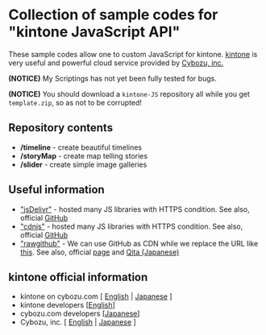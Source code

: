 # Collection of sample codes for "kintone JavaScript API"

These sample codes allow one to custom JavaScript for kintone. [kintone](https://kintone.cybozu.com/us/ "English page") is very useful and powerful cloud service provided by [Cybozu, inc.](https://kintone.cybozu.com/us/company.html "Cybozu, inc.")

**(NOTICE)** My Scriptings has not yet been fully tested for bugs.

**(NOTICE)** You should download a `kintone-JS` repository all while you get `template.zip`, so as not to be corrupted!

## Repository contents
* **/timeline** - create beautiful timelines
* **/storyMap** - create map telling stories
* **/slider** - create simple image galleries

## Useful information
* ["jsDelivr"](http://www.jsdelivr.com/ "jsDelivr") - hosted many JS libraries with HTTPS condition.  See also, official [GitHub](https://github.com/jsdelivr/jsdelivr)
* ["cdnjs"](http://cdnjs.com/ "cdnjs") - hosted many JS libraries with HTTPS condition. See also, official [GitHub](https://github.com/cdnjs/cdnjs)
* ["rawgithub"](http://rawgithub.com/ "rawgithub") - We can use GitHub as CDN while we replace the URL like [this](http://rawgithub.com/). See also, official [page](http://rawgithub.com/) and [Qita (Japanese)](http://qiita.com/futoase/items/39cb4b7d704b1e53e7f6)

## kintone official information

* kintone on cybozu.com [ [English](https://kintone.cybozu.com/us/ "English page") | [Japanese](https://kintone.cybozu.com/jp/ "Japanese page") ]
* kintone developers [[English](http://developers.kintone.com/ "English page")]
* cybozu.com developers [[Japanese](https://developers.cybozu.com/ja/ "Japanese page")]
* Cybozu, inc. [ [English](https://kintone.cybozu.com/us/company.html "English page") | [Japanese](http://cybozu.co.jp/ "Japanese page") ]